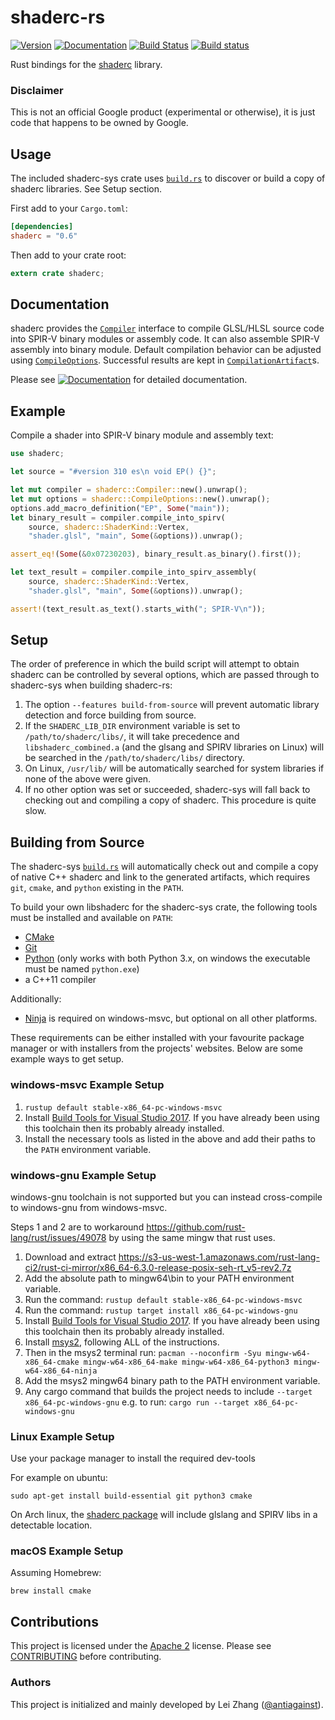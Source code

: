 shaderc-rs
==========

[![Version](https://img.shields.io/crates/v/shaderc.svg)](https://crates.io/crates/shaderc)
[![Documentation](https://docs.rs/shaderc/badge.svg)](https://docs.rs/shaderc)
[![Build Status](https://travis-ci.org/google/shaderc-rs.svg?branch=master)](https://travis-ci.org/google/shaderc-rs)
[![Build status](https://ci.appveyor.com/api/projects/status/3la8yk6cgkh4jhu3/branch/master?svg=true)](https://ci.appveyor.com/project/antiagainst/shaderc-rs/branch/master)

Rust bindings for the [shaderc][shaderc] library.

### Disclaimer

This is not an official Google product (experimental or otherwise), it is just
code that happens to be owned by Google.

Usage
-----

The included shaderc-sys crate uses [`build.rs`](shaderc-sys/build/build.rs) to
discover or build a copy of shaderc libraries.  See Setup section.

First add to your `Cargo.toml`:

```toml
[dependencies]
shaderc = "0.6"
```

Then add to your crate root:

```rust
extern crate shaderc;
```

Documentation
-------------

shaderc provides the [`Compiler`][doc-compiler] interface to compile GLSL/HLSL
source code into SPIR-V binary modules or assembly code. It can also assemble
SPIR-V assembly into binary module. Default compilation behavior can be
adjusted using [`CompileOptions`][doc-options]. Successful results are kept in
[`CompilationArtifact`][doc-artifact]s.

Please see
[![Documentation](https://docs.rs/shaderc/badge.svg)](https://docs.rs/shaderc)
for detailed documentation.

Example
-------

Compile a shader into SPIR-V binary module and assembly text:

```rust
use shaderc;

let source = "#version 310 es\n void EP() {}";

let mut compiler = shaderc::Compiler::new().unwrap();
let mut options = shaderc::CompileOptions::new().unwrap();
options.add_macro_definition("EP", Some("main"));
let binary_result = compiler.compile_into_spirv(
    source, shaderc::ShaderKind::Vertex,
    "shader.glsl", "main", Some(&options)).unwrap();

assert_eq!(Some(&0x07230203), binary_result.as_binary().first());

let text_result = compiler.compile_into_spirv_assembly(
    source, shaderc::ShaderKind::Vertex,
    "shader.glsl", "main", Some(&options)).unwrap();

assert!(text_result.as_text().starts_with("; SPIR-V\n"));
```

Setup
-----

The order of preference in which the build script will attempt to obtain
shaderc can be controlled by several options, which are passed through to
shaderc-sys when building shaderc-rs:

1. The option `--features build-from-source` will prevent automatic library
   detection and force building from source.
2. If the `SHADERC_LIB_DIR` environment variable is set to
   `/path/to/shaderc/libs/`, it will take precedence and `libshaderc_combined.a`
   (and the glsang and SPIRV libraries on Linux) will be searched in the
   `/path/to/shaderc/libs/` directory.
3. On Linux, `/usr/lib/` will be automatically searched for system libraries
   if none of the above were given.
4. If no other option was set or succeeded, shaderc-sys will fall back to
   checking out and compiling a copy of shaderc.  This procedure is quite slow.

Building from Source
--------------------

The shaderc-sys [`build.rs`](shaderc-sys/build/build.rs) will automatically
check out and compile a copy of native C++ shaderc and link to the generated
artifacts, which requires `git`, `cmake`, and `python` existing in the `PATH`.

To build your own libshaderc for the shaderc-sys crate, the following tools
must be installed and available on `PATH`:
- [CMake](https://cmake.org/)
- [Git](https://git-scm.com/)
- [Python](https://www.python.org/) (only works with both Python 3.x, on
  windows the executable must be named `python.exe`)
- a C++11 compiler

Additionally:
- [Ninja](https://github.com/ninja-build/ninja/releases) is required on
  windows-msvc, but optional on all other platforms.

These requirements can be either installed with your favourite package manager
or with installers from the projects' websites. Below are some example ways
to get setup.

### windows-msvc Example Setup

1. `rustup default stable-x86_64-pc-windows-msvc`
2. Install [Build Tools for Visual Studio 2017](https://visualstudio.microsoft.com/downloads/#build-tools-for-visual-studio-2017).
   If you have already been using this toolchain then its probably already
   installed.
3. Install the necessary tools as listed in the above and add their paths
   to the `PATH` environment variable.

### windows-gnu Example Setup

windows-gnu toolchain is not supported but you can instead cross-compile to
windows-gnu from windows-msvc.

Steps 1 and 2 are to workaround https://github.com/rust-lang/rust/issues/49078
by using the same mingw that rust uses.

1. Download and extract https://s3-us-west-1.amazonaws.com/rust-lang-ci2/rust-ci-mirror/x86_64-6.3.0-release-posix-seh-rt_v5-rev2.7z
2. Add the absolute path to mingw64\bin to your PATH environment variable.
3. Run the command: `rustup default stable-x86_64-pc-windows-msvc`
4. Run the command: `rustup target install x86_64-pc-windows-gnu`
5. Install [Build Tools for Visual Studio 2017](https://visualstudio.microsoft.com/downloads/#build-tools-for-visual-studio-2017).
   If you have already been using this toolchain then its probably already
   installed.
6. Install [msys2](http://www.msys2.org/), following ALL of the instructions.
7. Then in the msys2 terminal run: `pacman --noconfirm -Syu mingw-w64-x86_64-cmake mingw-w64-x86_64-make mingw-w64-x86_64-python3 mingw-w64-x86_64-ninja`
8. Add the msys2 mingw64 binary path to the PATH environment variable.
9. Any cargo command that builds the project needs to include
   `--target x86_64-pc-windows-gnu` e.g. to run: `cargo run --target x86_64-pc-windows-gnu`

### Linux Example Setup

Use your package manager to install the required dev-tools

For example on ubuntu:
```
sudo apt-get install build-essential git python3 cmake
```

On Arch linux, the [shaderc package](https://www.archlinux.org/packages/extra/x86_64/shaderc/)
will include glslang and SPIRV libs in a detectable location.

### macOS Example Setup

Assuming Homebrew:

```
brew install cmake
```

Contributions
-------------

This project is licensed under the [Apache 2](LICENSE) license. Please see
[CONTRIBUTING](CONTRIBUTING.md) before contributing.

### Authors

This project is initialized and mainly developed by Lei Zhang
([@antiagainst][me]).

[shaderc]: https://github.com/google/shaderc
[doc-compiler]: https://docs.rs/shaderc/0.6/shaderc/struct.Compiler.html
[doc-options]: https://docs.rs/shaderc/0.6/shaderc/struct.CompileOptions.html
[doc-artifact]: https://docs.rs/shaderc/0.6/shaderc/struct.CompilationArtifact.html
[me]: https://github.com/antiagainst
